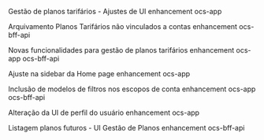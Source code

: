 Gestão de planos tarifários - Ajustes de UI enhancement ocs-app

Arquivamento Planos Tarifários não vinculados a contas enhancement ocs-bff-api

Novas funcionalidades para gestão de planos tarifários enhancement ocs-app ocs-bff-api

Ajuste na sidebar da Home page enhancement ocs-app

Inclusão de modelos de filtros nos escopos de conta enhancement ocs-app ocs-bff-api

Alteração da UI de perfil do usuário enhancement ocs-app

Listagem planos futuros - UI Gestão de Planos enhancement ocs-bff-api